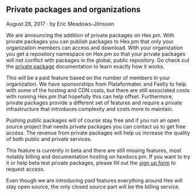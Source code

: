 ## Private packages and organizations

<div class="subtitle">August 28, 2017 · by Eric Meadows-Jönsson</div>

We are announcing the addition of private packages on Hex.pm. With private packages you can publish
packages to Hex.pm that only your organization members can access and download. With your organization
you get a repository namespace on Hex.pm so that your private packages will not conflict with packages
in the global, public repository. Go check out the [private package](/docs/private) documentation to
learn exactly how it works.

This will be a paid feature based on the number of members in your organization. We have sponsorships
from Plataformatec and Fastly to help with some of the hosting and CDN costs, but there are still
associated costs with running Hex.pm that hopefully this can help offset. Furthermore, private packages
provide a different set of features and require a private infrastructure that introduces complexity and
costs more to maintain.

Pushing public packages will of course stay free and if you run an open source project
that needs private packages you can contact us to get free access. The revenue from private
packages will help us increase the quality of both public and private services.

This feature is currently in beta and there are still missing features, most notably billing and documentation
hosting on hexdocs.pm. If you want to try it or help beta test private packages, please fill out the
[sign up form](/dashboard/signup) to request access.

Even though we are introducing paid features everything around Hex will stay open source, the only closed
source part will be the billing service.
